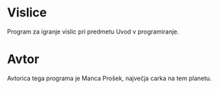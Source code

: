 # Vislice
Program za igranje vislic pri predmetu Uvod v programiranje.

# Avtor
Avtorica tega programa je Manca Prošek, največja carka na tem planetu.